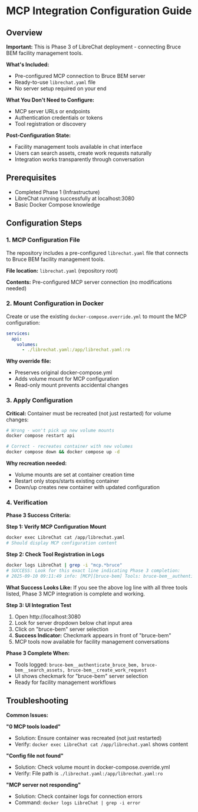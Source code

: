 # MCP Integration Configuration Guide

## Overview

**Important:** This is Phase 3 of LibreChat deployment - connecting Bruce BEM facility management tools.

**What's Included:**
- Pre-configured MCP connection to Bruce BEM server
- Ready-to-use `librechat.yaml` file 
- No server setup required on your end

**What You Don't Need to Configure:**
- MCP server URLs or endpoints
- Authentication credentials or tokens  
- Tool registration or discovery

**Post-Configuration State:**
- Facility management tools available in chat interface
- Users can search assets, create work requests naturally
- Integration works transparently through conversation

## Prerequisites

- Completed Phase 1 (Infrastructure)
- LibreChat running successfully at localhost:3080
- Basic Docker Compose knowledge

## Configuration Steps

### 1. MCP Configuration File

The repository includes a pre-configured `librechat.yaml` file that connects to Bruce BEM facility management tools.

**File location:** `librechat.yaml` (repository root)

**Contents:** Pre-configured MCP server connection (no modifications needed)

### 2. Mount Configuration in Docker

Create or use the existing `docker-compose.override.yml` to mount the MCP configuration:

```yaml
services:
  api:
    volumes:
      - ./librechat.yaml:/app/librechat.yaml:ro
```

**Why override file:**
- Preserves original docker-compose.yml 
- Adds volume mount for MCP configuration
- Read-only mount prevents accidental changes

### 3. Apply Configuration

**Critical:** Container must be recreated (not just restarted) for volume changes:

```bash
# Wrong - won't pick up new volume mounts
docker compose restart api  

# Correct - recreates container with new volumes
docker compose down && docker compose up -d
```

**Why recreation needed:**
- Volume mounts are set at container creation time
- Restart only stops/starts existing container
- Down/up creates new container with updated configuration

### 4. Verification

**Phase 3 Success Criteria:**

**Step 1: Verify MCP Configuration Mount**
```bash
docker exec LibreChat cat /app/librechat.yaml
# Should display MCP configuration content
```

**Step 2: Check Tool Registration in Logs**
```bash
docker logs LibreChat | grep -i "mcp.*bruce"
# SUCCESS: Look for this exact line indicating Phase 3 completion:
# 2025-09-10 09:11:49 info: [MCP][bruce-bem] Tools: bruce-bem__authenticate_bruce_bem, bruce-bem__search_assets, bruce-bem__create_work_request
```

**What Success Looks Like:**
If you see the above log line with all three tools listed, Phase 3 MCP integration is complete and working.

**Step 3: UI Integration Test**
1. Open http://localhost:3080
2. Look for server dropdown below chat input area
3. Click on "bruce-bem" server selection
4. **Success Indicator:** Checkmark appears in front of "bruce-bem"
5. MCP tools now available for facility management conversations

**Phase 3 Complete When:**
- Tools logged: `bruce-bem__authenticate_bruce_bem, bruce-bem__search_assets, bruce-bem__create_work_request`
- UI shows checkmark for "bruce-bem" server selection
- Ready for facility management workflows

## Troubleshooting

**Common Issues:**

**"0 MCP tools loaded"**
- Solution: Ensure container was recreated (not just restarted)
- Verify: `docker exec LibreChat cat /app/librechat.yaml` shows content

**"Config file not found"**
- Solution: Check volume mount in docker-compose.override.yml
- Verify: File path is `./librechat.yaml:/app/librechat.yaml:ro`

**"MCP server not responding"**  
- Solution: Check container logs for connection errors
- Command: `docker logs LibreChat | grep -i error`

